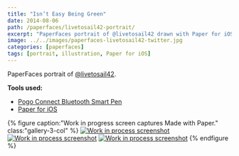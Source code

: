 ```yaml
---
title: "Isn’t Easy Being Green"
date: 2014-08-06
path: /paperfaces/livetosail42-portrait/
excerpt: "PaperFaces portrait of @livetosail42 drawn with Paper for iOS on an iPad."
image: ../../images/paperfaces-livetosail42-twitter.jpg
categories: [paperfaces]
tags: [portrait, illustration, Paper for iOS]
---
```


PaperFaces portrait of [@livetosail42](https://twitter.com/livetosail42).

**Tools used:**

- [Pogo Connect Bluetooth Smart Pen](https://www.amazon.com/gp/product/B009K448L4/ref=as_li_ss_tl?ie=UTF8&camp=1789&creative=390957&creativeASIN=B009K448L4&linkCode=as2&tag=mademist-20)
- [Paper for iOS](https://paper.bywetransfer.com/)

{% figure caption:"Work in progress screen captures Made with Paper." class:"gallery-3-col" %}
[![Work in process screenshot](../../images/paperfaces-livetosail42-process-1-600.jpg)](../../images/paperfaces-livetosail42-process-1-lg.jpg) [![Work in process screenshot](../../images/paperfaces-livetosail42-process-2-600.jpg)](../../images/paperfaces-livetosail42-process-2-lg.jpg) [![Work in process screenshot](../../images/paperfaces-livetosail42-process-3-600.jpg)](../../images/paperfaces-livetosail42-process-3-lg.jpg)
{% endfigure %}
